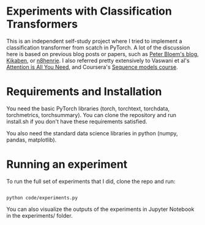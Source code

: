 # Experiments with Classification Transformers

This is an independent self-study project where I tried to implement a classification transformer from scatch in PyTorch. A lot of the discussion here is based on previous blog posts or papers, such as [Peter Bloem's blog](http://peterbloem.nl/blog/transformers), [Kikaben](https://kikaben.com/transformers-training-details/), or [n8henrie](https://n8henrie.com/2021/08/writing-a-transformer-classifier-in-pytorch/). I also referred pretty extensively to Vaswani et al's [Attention is All You Need](https://arxiv.org/abs/1706.03762), and Coursera's [Sequence models course](https://www.coursera.org/learn/nlp-sequence-models). 

# Requirements and Installation

You need the basic PyTorch libraries (torch, torchtext, torchdata, torchmetrics, torchsummary). You can clone the repository and run install.sh if you don't have these requirements satisfied.

You also need the standard data science libraries in python (numpy, pandas, matplotlib).

# Running an experiment

To run the full set of experiments that I did, clone the repo and run:

```

python code/experiments.py

```

You can also visualize the outputs of the experiments in Jupyter Notebook in the experiments/ folder. 
